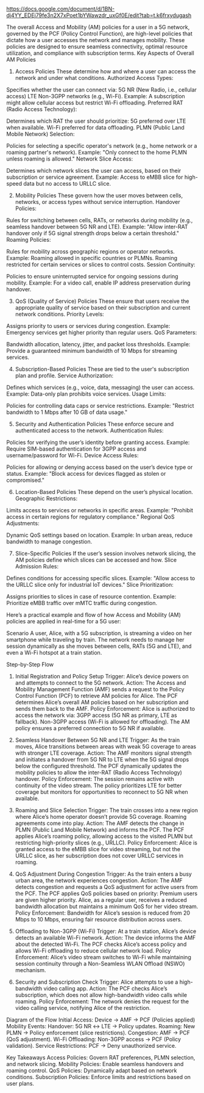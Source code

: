https://docs.google.com/document/d/1BN-dj4YY_EDEj79fe3n2X7xPoet1bYWawzdr_uxGf0E/edit?tab=t.k6frxydugash

The overall Access and Mobility (AM) policies for a user in a 5G network, governed by the PCF (Policy Control Function), are high-level policies that dictate how a user accesses the network and manages mobility. These policies are designed to ensure seamless connectivity, optimal resource utilization, and compliance with subscription terms.
Key Aspects of Overall AM Policies

1. Access Policies
These determine how and where a user can access the network and under what conditions.
Authorized Access Types:


Specifies whether the user can connect via:
5G NR (New Radio, i.e., cellular access)
LTE
Non-3GPP networks (e.g., Wi-Fi).
Example: A subscription might allow cellular access but restrict Wi-Fi offloading.
Preferred RAT (Radio Access Technology):


Determines which RAT the user should prioritize:
5G preferred over LTE when available.
Wi-Fi preferred for data offloading.
PLMN (Public Land Mobile Network) Selection:


Policies for selecting a specific operator's network (e.g., home network or a roaming partner's network).
Example: "Only connect to the home PLMN unless roaming is allowed."
Network Slice Access:


Determines which network slices the user can access, based on their subscription or service agreement.
Example: Access to eMBB slice for high-speed data but no access to URLLC slice.

2. Mobility Policies
These govern how the user moves between cells, networks, or access types without service interruption.
Handover Policies:


Rules for switching between cells, RATs, or networks during mobility (e.g., seamless handover between 5G NR and LTE).
Example: "Allow inter-RAT handover only if 5G signal strength drops below a certain threshold."
Roaming Policies:


Rules for mobility across geographic regions or operator networks.
Example:
Roaming allowed in specific countries or PLMNs.
Roaming restricted for certain services or slices to control costs.
Session Continuity:


Policies to ensure uninterrupted service for ongoing sessions during mobility.
Example: For a video call, enable IP address preservation during handover.

3. QoS (Quality of Service) Policies
These ensure that users receive the appropriate quality of service based on their subscription and current network conditions.
Priority Levels:


Assigns priority to users or services during congestion.
Example: Emergency services get higher priority than regular users.
QoS Parameters:


Bandwidth allocation, latency, jitter, and packet loss thresholds.
Example: Provide a guaranteed minimum bandwidth of 10 Mbps for streaming services.

4. Subscription-Based Policies
These are tied to the user's subscription plan and profile.
Service Authorization:


Defines which services (e.g., voice, data, messaging) the user can access.
Example: Data-only plan prohibits voice services.
Usage Limits:


Policies for controlling data caps or service restrictions.
Example: "Restrict bandwidth to 1 Mbps after 10 GB of data usage."

5. Security and Authentication Policies
These enforce secure and authenticated access to the network.
Authentication Rules:


Policies for verifying the user’s identity before granting access.
Example: Require SIM-based authentication for 3GPP access and username/password for Wi-Fi.
Device Access Rules:


Policies for allowing or denying access based on the user’s device type or status.
Example: "Block access for devices flagged as stolen or compromised."

6. Location-Based Policies
These depend on the user’s physical location.
Geographic Restrictions:


Limits access to services or networks in specific areas.
Example: "Prohibit access in certain regions for regulatory compliance."
Regional QoS Adjustments:


Dynamic QoS settings based on location.
Example: In urban areas, reduce bandwidth to manage congestion.

7. Slice-Specific Policies
If the user’s session involves network slicing, the AM policies define which slices can be accessed and how.
Slice Admission Rules:


Defines conditions for accessing specific slices.
Example: "Allow access to the URLLC slice only for industrial IoT devices."
Slice Prioritization:


Assigns priorities to slices in case of resource contention.
Example: Prioritize eMBB traffic over mMTC traffic during congestion.




Here’s a practical example and flow of how Access and Mobility (AM) policies are applied in real-time for a 5G user:

Scenario
A user, Alice, with a 5G subscription, is streaming a video on her smartphone while traveling by train. The network needs to manage her session dynamically as she moves between cells, RATs (5G and LTE), and even a Wi-Fi hotspot at a train station.

Step-by-Step Flow

1. Initial Registration and Policy Setup
Trigger: Alice’s device powers on and attempts to connect to the 5G network.
Action:
The Access and Mobility Management Function (AMF) sends a request to the Policy Control Function (PCF) to retrieve AM policies for Alice.
The PCF determines Alice’s overall AM policies based on her subscription and sends them back to the AMF.
Policy Enforcement:
Alice is authorized to access the network via:
3GPP access (5G NR as primary, LTE as fallback).
Non-3GPP access (Wi-Fi is allowed for offloading).
The AM policy ensures a preferred connection to 5G NR if available.

2. Seamless Handover Between 5G NR and LTE
Trigger: As the train moves, Alice transitions between areas with weak 5G coverage to areas with stronger LTE coverage.
Action:
The AMF monitors signal strength and initiates a handover from 5G NR to LTE when the 5G signal drops below the configured threshold.
The PCF dynamically updates the mobility policies to allow the inter-RAT (Radio Access Technology) handover.
Policy Enforcement:
The session remains active with continuity of the video stream.
The policy prioritizes LTE for better coverage but monitors for opportunities to reconnect to 5G NR when available.

3. Roaming and Slice Selection
Trigger: The train crosses into a new region where Alice’s home operator doesn’t provide 5G coverage. Roaming agreements come into play.
Action:
The AMF detects the change in PLMN (Public Land Mobile Network) and informs the PCF.
The PCF applies Alice’s roaming policy, allowing access to the visited PLMN but restricting high-priority slices (e.g., URLLC).
Policy Enforcement:
Alice is granted access to the eMBB slice for video streaming, but not the URLLC slice, as her subscription does not cover URLLC services in roaming.

4. QoS Adjustment During Congestion
Trigger: As the train enters a busy urban area, the network experiences congestion.
Action:
The AMF detects congestion and requests a QoS adjustment for active users from the PCF.
The PCF applies QoS policies based on priority:
Premium users are given higher priority.
Alice, as a regular user, receives a reduced bandwidth allocation but maintains a minimum QoS for her video stream.
Policy Enforcement:
Bandwidth for Alice’s session is reduced from 20 Mbps to 10 Mbps, ensuring fair resource distribution across users.

5. Offloading to Non-3GPP (Wi-Fi)
Trigger: At a train station, Alice’s device detects an available Wi-Fi network.
Action:
The device informs the AMF about the detected Wi-Fi.
The PCF checks Alice’s access policy and allows Wi-Fi offloading to reduce cellular network load.
Policy Enforcement:
Alice’s video stream switches to Wi-Fi while maintaining session continuity through a Non-Seamless WLAN Offload (NSWO) mechanism.

6. Security and Subscription Check
Trigger: Alice attempts to use a high-bandwidth video calling app.
Action:
The PCF checks Alice’s subscription, which does not allow high-bandwidth video calls while roaming.
Policy Enforcement:
The network denies the request for the video calling service, notifying Alice of the restriction.

Diagram of the Flow
Initial Access: Device → AMF → PCF (Policies applied)
Mobility Events: Handover: 5G NR ↔ LTE → Policy updates.
Roaming: New PLMN → Policy enforcement (slice restrictions).
Congestion: AMF → PCF (QoS adjustment).
Wi-Fi Offloading: Non-3GPP access → PCF (Policy validation).
Service Restrictions: PCF → Deny unauthorized service.

Key Takeaways
Access Policies: Govern RAT preferences, PLMN selection, and network slicing.
Mobility Policies: Enable seamless handovers and roaming control.
QoS Policies: Dynamically adapt based on network conditions.
Subscription Policies: Enforce limits and restrictions based on user plans.

